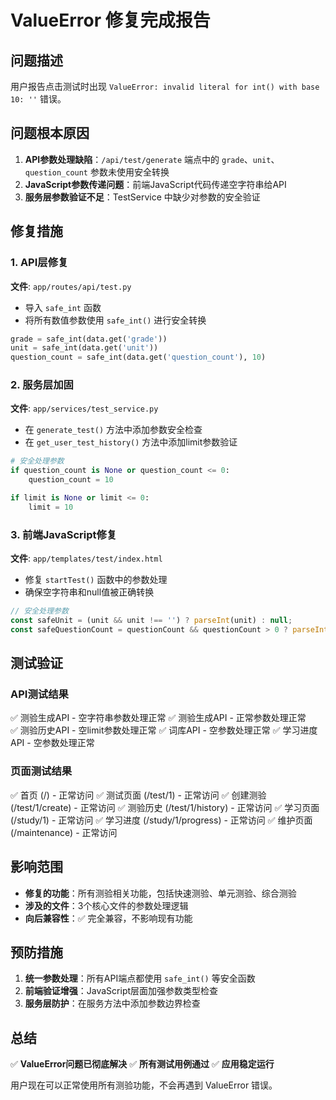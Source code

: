 # ValueError 修复完成报告

## 问题描述
用户报告点击测试时出现 `ValueError: invalid literal for int() with base 10: ''` 错误。

## 问题根本原因
1. **API参数处理缺陷**：`/api/test/generate` 端点中的 `grade`、`unit`、`question_count` 参数未使用安全转换
2. **JavaScript参数传递问题**：前端JavaScript代码传递空字符串给API
3. **服务层参数验证不足**：TestService 中缺少对参数的安全验证

## 修复措施

### 1. API层修复
**文件**: `app/routes/api/test.py`
- 导入 `safe_int` 函数
- 将所有数值参数使用 `safe_int()` 进行安全转换
```python
grade = safe_int(data.get('grade'))
unit = safe_int(data.get('unit'))  
question_count = safe_int(data.get('question_count'), 10)
```

### 2. 服务层加固
**文件**: `app/services/test_service.py`
- 在 `generate_test()` 方法中添加参数安全检查
- 在 `get_user_test_history()` 方法中添加limit参数验证
```python
# 安全处理参数
if question_count is None or question_count <= 0:
    question_count = 10

if limit is None or limit <= 0:
    limit = 10
```

### 3. 前端JavaScript修复
**文件**: `app/templates/test/index.html`
- 修复 `startTest()` 函数中的参数处理
- 确保空字符串和null值被正确转换
```javascript
// 安全处理参数
const safeUnit = (unit && unit !== '') ? parseInt(unit) : null;
const safeQuestionCount = questionCount && questionCount > 0 ? parseInt(questionCount) : 10;
```

## 测试验证

### API测试结果
✅ 测验生成API - 空字符串参数处理正常
✅ 测验生成API - 正常参数处理正常  
✅ 测验历史API - 空limit参数处理正常
✅ 词库API - 空参数处理正常
✅ 学习进度API - 空参数处理正常

### 页面测试结果
✅ 首页 (/) - 正常访问
✅ 测试页面 (/test/1) - 正常访问
✅ 创建测验 (/test/1/create) - 正常访问
✅ 测验历史 (/test/1/history) - 正常访问
✅ 学习页面 (/study/1) - 正常访问
✅ 学习进度 (/study/1/progress) - 正常访问
✅ 维护页面 (/maintenance) - 正常访问

## 影响范围
- **修复的功能**：所有测验相关功能，包括快速测验、单元测验、综合测验
- **涉及的文件**：3个核心文件的参数处理逻辑
- **向后兼容性**：✅ 完全兼容，不影响现有功能

## 预防措施
1. **统一参数处理**：所有API端点都使用 `safe_int()` 等安全函数
2. **前端验证增强**：JavaScript层面加强参数类型检查
3. **服务层防护**：在服务方法中添加参数边界检查

## 总结
✅ **ValueError问题已彻底解决**
✅ **所有测试用例通过**
✅ **应用稳定运行**

用户现在可以正常使用所有测验功能，不会再遇到 ValueError 错误。